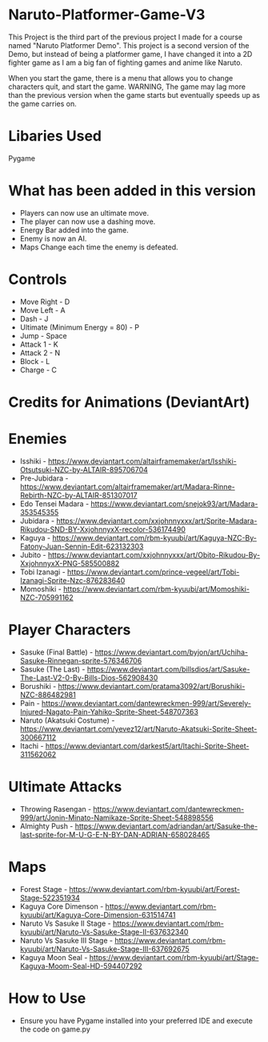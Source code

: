 # Naruto-Platformer-Game-V3

This Project is the third part of the previous project I made for a course named "Naruto Platformer Demo".
This project is a second version of the Demo, but instead of being a platformer game, I have changed it into a 
2D fighter game as I am a big fan of fighting games and anime like Naruto.

When you start the game, there is a menu that allows you to change characters quit, and start the game.
WARNING, The game may lag more than the previous version when the game starts but eventually speeds up as the game carries on.

# Libaries Used

Pygame

# What has been added in this version
* Players can now use an ultimate move.
* The player can now use a dashing move.
* Energy Bar added into the game.
* Enemy is now an AI.
* Maps Change each time the enemy is defeated.

# Controls
* Move Right - D
* Move Left - A
* Dash - J
* Ultimate (Minimum Energy = 80) - P
* Jump - Space
* Attack 1 - K
* Attack 2 - N
* Block - L
* Charge - C

# Credits for Animations (DeviantArt)

# Enemies 
* Isshiki - https://www.deviantart.com/altairframemaker/art/Isshiki-Otsutsuki-NZC-by-ALTAIR-895706704
* Pre-Jubidara - https://www.deviantart.com/altairframemaker/art/Madara-Rinne-Rebirth-NZC-by-ALTAIR-851307017
* Edo Tensei Madara - https://www.deviantart.com/snejok93/art/Madara-353545355
* Jubidara - https://www.deviantart.com/xxjohnnyxxx/art/Sprite-Madara-Rikudou-SND-BY-XxjohnnyxX-recolor-536174490
* Kaguya - https://www.deviantart.com/rbm-kyuubi/art/Kaguya-NZC-By-Fatony-Juan-Sennin-Edit-623132303
* Jubito - https://www.deviantart.com/xxjohnnyxxx/art/Obito-Rikudou-By-XxjohnnyxX-PNG-585500882
* Tobi Izanagi - https://www.deviantart.com/prince-vegeel/art/Tobi-Izanagi-Sprite-Nzc-876283640
* Momoshiki - https://www.deviantart.com/rbm-kyuubi/art/Momoshiki-NZC-705991162

# Player Characters
* Sasuke (Final Battle) - https://www.deviantart.com/byjon/art/Uchiha-Sasuke-Rinnegan-sprite-576346706
* Sasuke (The Last) - https://www.deviantart.com/billsdios/art/Sasuke-The-Last-V2-0-By-Bills-Dios-562908430
* Borushiki - https://www.deviantart.com/pratama3092/art/Borushiki-NZC-886482981
* Pain - https://www.deviantart.com/dantewreckmen-999/art/Severely-Injured-Nagato-Pain-Yahiko-Sprite-Sheet-548707363
* Naruto (Akatsuki Costume) - https://www.deviantart.com/yevez12/art/Naruto-Akatsuki-Sprite-Sheet-300667112
* Itachi - https://www.deviantart.com/darkest5/art/Itachi-Sprite-Sheet-311562062

# Ultimate Attacks
* Throwing Rasengan - https://www.deviantart.com/dantewreckmen-999/art/Jonin-Minato-Namikaze-Sprite-Sheet-548898556
* Almighty Push - https://www.deviantart.com/adriandan/art/Sasuke-the-last-sprite-for-M-U-G-E-N-BY-DAN-ADRIAN-658028465

# Maps
* Forest Stage - https://www.deviantart.com/rbm-kyuubi/art/Forest-Stage-522351934
* Kaguya Core Dimenson - https://www.deviantart.com/rbm-kyuubi/art/Kaguya-Core-Dimension-631514741
* Naruto Vs Sasuke II Stage - https://www.deviantart.com/rbm-kyuubi/art/Naruto-Vs-Sasuke-Stage-II-637632340
* Naruto Vs Sasuke III Stage - https://www.deviantart.com/rbm-kyuubi/art/Naruto-Vs-Sasuke-Stage-III-637692675
* Kaguya Moon Seal - https://www.deviantart.com/rbm-kyuubi/art/Stage-Kaguya-Moom-Seal-HD-594407292

# How to Use
* Ensure you have Pygame installed into your preferred IDE and execute the code on game.py


